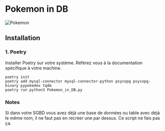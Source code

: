 # Pokemon in DB

![Pokemon](https://mir-s3-cdn-cf.behance.net/projects/404/5f7d78149825051.62eeab127b743.jpg)




## Installation

### 1. Poetry

Installer Poetry sur votre système. Référez vous à la documentation spécifique à votre machine.

```shell
poetry init
poetry add mysql-connector mysql-connector-python psycopg psycopg-binary pypokedex tqdm
poetry run python3 Pokemon_in_DB.py
```

### Notes

Si dans votre SGBD vous avez déjà une base de données ou table avec déjà le même nom, il ne faut pas en recréer une par dessus. Ce script ne fais pas ça.
